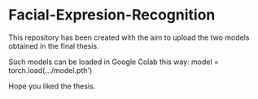 # Facial-Expresion-Recognition

This repository has been created with the aim to upload the two models obtained in the final thesis.

Such models can be loaded in Google Colab this way: 
model = torch.load(.../model.pth')

Hope you liked the thesis.
